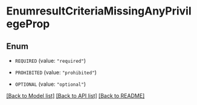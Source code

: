 # EnumresultCriteriaMissingAnyPrivilegeProp

## Enum


* `REQUIRED` (value: `"required"`)

* `PROHIBITED` (value: `"prohibited"`)

* `OPTIONAL` (value: `"optional"`)


[[Back to Model list]](../README.md#documentation-for-models) [[Back to API list]](../README.md#documentation-for-api-endpoints) [[Back to README]](../README.md)


